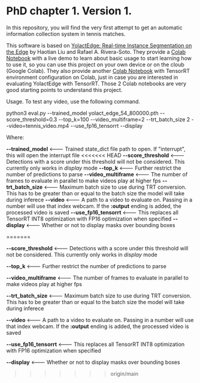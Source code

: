 # PhD chapter 1. Version 1. 

In this repository, you will find the very first attempt to get an automatic information collection system in tennis matches.

This software is based on [YolactEdge: Real-time Instance Segmentation on the Edge](https://github.com/haotian-liu/yolact_edge) by Haotian Liu and Rafael A. Rivera-Soto.
They provide a [Colab Notebook](https://colab.research.google.com/drive/1Mzst4q4Y-SQszIHhlEv1CkT4hwja4GNw?usp=sharing) with a live demo to learn about basic usage to start learning how to use it, so you can use this project on your own device or on the cloub (Google Colab). They also provide another [Colab Notebook](https://colab.research.google.com/drive/1nEZAYnGbF7VetqltAlUTyAGTI71MvPPF?usp=sharing) with TensorRT environment configuration on Colab, just in case you are interested in evaluating YolactEdge with TensorRT. Those 2 Colab notebooks are very good starting points to understand this project.

Usage. To test any video, use the following command.

python3 eval.py --trained_model yolact_edge_54_800000.pth --score_threshold=0.3 --top_k=100 --video_multiframe=2 --trt_batch_size 2 --video=tennis_video.mp4 --use_fp16_tensorrt --display

Where:

**--trained_model** <--- Trained state_dict file path to open. If "interrupt", this will open the interrupt file
<<<<<<< HEAD
**--score_threshold** <---  Detections with a score under this threshold will not be considered. This currently only works in *display* mode
**--top_k** <--- Further restrict the number of predictions to parse
**--video_multiframe** <--- The number of frames to evaluate in parallel to make videos play at higher fps
**--trt_batch_size** <--- Maximum batch size to use during TRT conversion. This has to be greater than or equal to the batch size the model will take during inferece
**--video** <--- A path to a video to evaluate on. Passing in a number will use that index webcam. If the **:output** ending is added, the processed video is saved
**--use_fp16_tensorrt** <---  This replaces all TensorRT INT8 optimization with FP16 optimization when specified
**--display** <--- Whether or not to display masks over bounding boxes
 
 
=======


**--score_threshold** <---  Detections with a score under this threshold will not be considered. This currently only works in *display* mode


**--top_k** <--- Further restrict the number of predictions to parse


**--video_multiframe** <--- The number of frames to evaluate in parallel to make videos play at higher fps


**--trt_batch_size** <--- Maximum batch size to use during TRT conversion. This has to be greater than or equal to the batch size the model will take during inferece


**--video** <--- A path to a video to evaluate on. Passing in a number will use that index webcam. If the **:output** ending is added, the processed video is saved


**--use_fp16_tensorrt** <---  This replaces all TensorRT INT8 optimization with FP16 optimization when specified


**--display** <--- Whether or not to display masks over bounding boxes
 
 
>>>>>>> origin/main
